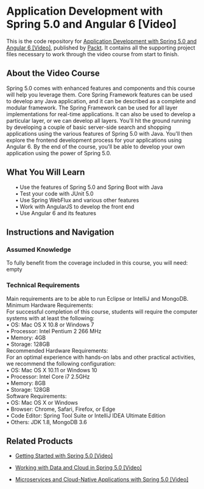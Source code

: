 # Application Development with Spring 5.0 and Angular 6 [Video]
This is the code repository for [Application Development with Spring 5.0 and Angular 6 [Video]](https://www.packtpub.com/application-development/application-development-spring-50-and-angular-6-video?utm_source=github&utm_medium=repository&utm_campaign=9781788627177), published by [Packt](https://www.packtpub.com/?utm_source=github). It contains all the supporting project files necessary to work through the video course from start to finish.
## About the Video Course
Spring 5.0 comes with enhanced features and components and this course will help you leverage them. Core Spring Framework features can be used to develop any Java application, and it can be described as a complete and modular framework. The Spring Framework can be used for all layer implementations for real-time applications. It can also be used to develop a particular layer, or we can develop all layers.
You'll hit the ground running by developing a couple of basic server-side search and shopping applications using the various features of Spring 5.0 with Java. You'll then explore the frontend development process for your applications using Angular 6.
By the end of the course, you'll be able to develop your own application using the power of Spring 5.0.


<H2>What You Will Learn</H2>
<DIV class=book-info-will-learn-text>
<UL>
• Use the features of Spring 5.0 and Spring Boot with Java<br/>
• Test your code with JUnit 5.0<br/>
• Use Spring WebFlux and various other features<br/>
• Work with AngularJS to develop the front end<br/>
• Use Angular 6 and its features </LI></UL></DIV>

## Instructions and Navigation
### Assumed Knowledge
To fully benefit from the coverage included in this course, you will need:<br/>
empty
### Technical Requirements
Main requirements are to be able to run Eclipse or IntelliJ and MongoDB.<br/>
Minimum Hardware Requirements:<br/>
For successful completion of this course, students will require the computer systems with at least the following:<br/>
• OS: Mac OS X 10.8 or Windows 7<br/>
• Processor: Intel Pentium 2 266 MHz<br/>
• Memory: 4GB<br/>
• Storage: 128GB<br/>
Recommended Hardware Requirements:<br/>
For an optimal experience with hands-on labs and other practical activities, we recommend the following configuration:<br/>
• OS: Mac OS X 10.11 or Windows 10<br/>
• Processor: Intel Core i7 2.5GHz<br/>
• Memory: 8GB<br/>
• Storage: 128GB<br/>
Software Requirements:<br/>
• OS: Mac OS X or Windows<br/>
• Browser: Chrome, Safari, Firefox, or Edge<br/>
• Code Editor: Spring Tool Suite or IntelliJ IDEA Ultimate Edition<br/>
• Others: JDK 1.8, MongoDB 3.6

## Related Products
* [Getting Started with Spring 5.0 [Video]](https://www.packtpub.com/application-development/getting-started-spring-50-video-0?utm_source=github&utm_medium=repository&utm_campaign=9781788839723)

* [Working with Data and Cloud in Spring 5.0 [Video]](https://www.packtpub.com/application-development/working-data-and-cloud-spring-50-video?utm_source=github&utm_medium=repository&utm_campaign=9781788837712)

* [Microservices and Cloud-Native Applications with Spring 5.0 [Video]](https://www.packtpub.com/application-development/microservices-and-cloud-native-applications-spring-50-video?utm_source=github&utm_medium=repository&utm_campaign=9781788831727)

